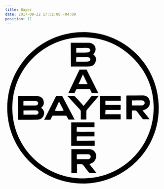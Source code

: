 ```yaml
---
title: Bayer
date: 2017-09-22 17:51:00 -04:00
position: 11
---
```


<svg xmlns="http://www.w3.org/2000/svg" preserveAspectRatio="xMidYMid"  viewBox="0 0 500 500">
	<g>
		<path d="M249.9,493.5C116.7,493.7,7.6,386.2,6.6,252.2C5.6,115,115.4,6.9,250.7,6.5c134.5-0.4,241.4,107.6,242.7,241.7
			C494.6,388.5,379.5,493.9,249.9,493.5z M242.3,23.3C125.1,26.7,20.4,123.5,23,254.7c2.5,128.9,109.2,227,235.8,222.1
			C382,472.1,480.3,370,477,243.6c-1.7-64.8-27.7-119.3-75.9-162.9C356,40,302.6,21.9,242.3,23.3z"/>
		<path d="M115.6,249.7c8.7,6.8,11.5,14.9,8.6,23.7c-3,8.9-10.3,14.6-20.3,14.8c-16.5,0.3-33.1,0.2-49.6,0.3c-4.3,0-8.6,0-13.4,0
			c0-25.2,0-50.5,0-76.6c17.4,0,34.6-0.1,51.9,0c4.6,0,9.2,0.4,13.8,1c8.3,1.1,14.2,5.9,16.5,13.8c2.3,7.9,1.2,15.7-5.8,21.4
			C116.8,248.5,116.4,248.9,115.6,249.7z M58.6,242.5c13.3,0,25.7,0,38.1,0c1.3,0,2.7-0.2,4-0.6c3.1-1,5.2-2.8,5.3-6.3
			c0.1-3.4-1.6-5.9-5.5-7c-2-0.6-4.3-0.6-6.4-0.6c-10,0-20,0-30,0.1c-1.8,0-3.6,0.3-5.5,0.5C58.6,233.2,58.6,237.5,58.6,242.5z
			 M58.8,258.4c0,4.9,0,9.1,0,13.7c14,0,27.4,0,40.9,0c0.5,0,1.1-0.1,1.6-0.2c3.1-0.7,5.5-3.2,5.8-6c0.3-3.1-1.9-6.3-5.4-7.1
			c-2.1-0.5-4.3-0.5-6.4-0.5c-8.4,0-16.7,0-25.1,0.1C66.5,258.4,62.8,258.4,58.8,258.4z"/>
		<path d="M211.4,117.2c-0.3-25.2-0.6-50.5-1-76.5c18.6,0,36.7,0,54.8,0c2.4,0,4.9,0.1,7.3,0.5c17.4,3.2,23.7,20.9,12.4,34.6
			c-0.5,0.6-1,1.2-1.8,2.2c0.7,0.8,1.2,1.6,2,2.2c7.1,5.8,8.2,13.5,5.4,21.4c-2.9,8.4-9.1,14.1-18.5,15c-5.7,0.5-11.4,0.4-17.1,0.5
			c-7.3,0.1-14.7,0-22,0C225.6,117.2,218.3,117.2,211.4,117.2z M228.3,72.4c9.2,0,17.6,0.1,26,0c4.1-0.1,8.1-0.3,12.2-0.7
			c3.6-0.4,6.2-3.1,6.6-6.1c0.4-3.3-2-6.8-5.7-7.8c-1.8-0.5-3.7-0.7-5.6-0.7c-4.6-0.1-9.2,0.1-13.9,0.1c-6.4,0-12.9,0-19.6,0
			C228.3,62.4,228.3,67,228.3,72.4z M228.2,101.7c10.3,0,19.1,0.1,28,0c3.5,0,7-0.4,10.5-0.8c4.1-0.5,6.8-3.2,6.9-6.6
			c0.1-3.7-2.8-6.5-7.4-7c-1.6-0.2-3.2,0-4.9,0c-6.8,0-13.5,0.1-20.3,0.1c-4,0-8,0-12.3,0c-0.3,2.2-0.6,3.8-0.6,5.3
			C228.2,95.3,228.2,97.9,228.2,101.7z"/>
		<path d="M212.3,372.6c0-25.3,0-50.2,0-75.7c24.6,0,49.4,0,74.7,0c0,4.6,0,9.6,0,15.5c-18.5,0-37.4,0-56.7,0
			c-0.2,2.9-0.5,4.9-0.6,7c-0.1,2.1,0,4.3,0,7.3c19.2,0.9,38.1-0.2,57.3,0.3c0,4.9,0,9.6,0,14.8c-18.7,0-37.4,0-56.2,0
			c-1.7,4.6-0.8,8.9-0.9,14c19.2,1.2,38.3-0.4,57.7-0.2c0,5.9,0,11.2,0,16.9C262.4,372.6,237.6,372.6,212.3,372.6z"/>
		<path d="M270.5,430.9c4.3,5.5,7.9,10.2,11.6,14.8c3.5,4.4,7.1,8.8,11.2,13.9c-7.3,0-14.1,0.2-20.9-0.2c-1.8-0.1-3.8-1.8-5-3.4
			c-5.2-6.6-10.3-13.3-15.2-20.1c-2.4-3.4-5.2-5.1-9.6-4.5c-3.7,0.5-7.5,0.1-11.7,0.1c0,9.7,0,18.8,0,28.5c-5.9,0-11.8,0-18.2,0
			c0-25.2,0-50.8,0-77c3.2,0,6.4,0,9.6,0c15.5,0,30.9-0.1,46.4,0c12,0,20.7,6.3,23,16.6c2.6,11.7-3.1,23.6-13.6,28.4
			C275.9,429,273.6,429.7,270.5,430.9z M230.2,414.7c1.1,0.3,1.9,0.7,2.6,0.7c10.6,0,21.2,0,31.8-0.1c1.3,0,2.7-0.1,4-0.4
			c3.5-1,6.2-4.4,6.2-7.7c0-3.7-3.1-7.1-7-7.8c-1.3-0.2-2.7-0.1-4.1-0.1c-9.2,0-18.5,0-27.7,0.1c-1.8,0-3.6,0.5-5.8,0.8
			C230.2,405.2,230.2,410,230.2,414.7z"/>
		<path d="M441.2,258c7.8,9.7,15.2,18.9,23,28.6c-7.2,0-14.1,0-21.6,0c-5.7-7.4-12-14.9-17.5-22.9c-2.8-4.1-5.9-5.9-10.7-5.2
			c-2.1,0.3-4.2,0-7,0c-1,9.7,0.1,18.8-0.4,28.4c-5.5,0-11.1,0-17.2,0c-0.1-1.5-0.4-3.3-0.4-5.1c-0.1-19.8-0.1-39.6-0.1-59.4
			c0-3.8,0-7.5,0-11.8c1.4-0.1,3.5-0.2,5.7-0.3c15.7-0.1,31.5,0,47.2-0.3c8.7-0.2,19.3,5.1,21.8,16.2c2.9,13.3-1,23.8-15.8,30
			C446.2,257,444,257.3,441.2,258z M407.2,242.4c11.3,0,21.8,0.1,32.3-0.1c1.5,0,3.2-0.6,4.6-1.4c2.8-1.6,4.4-4,4-7.4
			c-0.3-3.3-2.1-5.7-5.2-6.7c-2-0.7-4.2-0.8-6.4-0.8c-6.8-0.1-13.5,0-20.3,0.1c-2.9,0-5.8,0.1-9.1,0.2
			C407.2,232,407.2,236.7,407.2,242.4z"/>
		<path d="M304.2,287.3c0-25.1,0-50,0-75.8c10.6-0.1,21.6-0.2,32.7-0.3c11.1,0,22.2,0,33.9,0c1.4,4.7,0,10.1,0.9,16
			c-16.8,0-33,0-49.7,0c0,4.8,0,8.9,0,13.6c16.3,0,32.5,0,49.1,0c0,5.4,0,10.2,0,15.4c-4.9,1.4-10.4,0.5-15.7,0.7
			c-5.4,0.2-10.9,0.1-16.3,0.1c-5.4,0-10.7,0-16.7,0c-0.3,4.9-0.5,9-0.8,13.6c16.7,0,32.8,0,49.5,0c0,5.6,0,10.9,0,16.7
			C349,287.3,326.9,287.3,304.2,287.3z"/>
		<path d="M299.3,202.8c-7.3,0-13.8,0-20.8,0c-1.9-4-3.8-8.1-6.1-13c-7.1,0-14.4,0-21.6,0c-7.1,0-14.1,0-21.7,0
			c-2.2,4.4-4.4,8.6-6.6,13.1c-6.3,0-12.4,0-19.6,0c12.2-25.8,24.1-51,36-76c7.7,0,15,0,22.6,0C274,151.9,286.4,176.9,299.3,202.8z
			 M264.7,173.7c-5.2-10.9-9.8-20.6-14.9-31.4c-4.9,10.9-9.3,20.8-14,31.4C245.6,173.7,254.5,173.7,264.7,173.7z"/>
		<path d="M223.3,287.9c-7.1,0-13,0-19.6,0c-2.3-3.9-4.8-8-7.5-12.5c-14.4,0-28.9,0-44.3,0c-2.1,4.1-4.4,8.6-6.7,13.1
			c-6.6,0-13,0-19.9,0c12.9-25.7,25.6-51.1,38.4-76.5c6.5,0,12.7,0,19.5,0C196.3,236.8,209.6,261.9,223.3,287.9z M173,229.9
			c-5,10.7-9.3,19.9-13.7,29.3c8.6,1.8,23.1,1.5,28.6-0.7C183.1,249.3,178.4,240.2,173,229.9z"/>
		<path d="M260.7,287.6c-5.8,0-11.4,0-17.7,0c0-8.1-0.1-16,0-23.8c0-3.1-0.4-5.7-2.7-8.1c-12.6-13.5-25-27.2-37.4-40.7
			c-0.9-1-2-1.8-3.8-3.4c7.6,0,14.2-0.2,20.9,0.1c1.9,0.1,4.1,1.4,5.4,2.8c8.9,9.5,17.5,19.2,26.7,29.4
			c8.8-10.8,17.6-21.7,26.3-32.5c7.3,0,14.3,0,22.5,0c-1.5,1.9-2.6,3.2-3.7,4.5c-11.1,13-22.1,26-33.3,39c-2,2.4-3.3,4.8-3.2,8
			C260.9,271.1,260.7,279.2,260.7,287.6z"/>
</g>
</svg>
